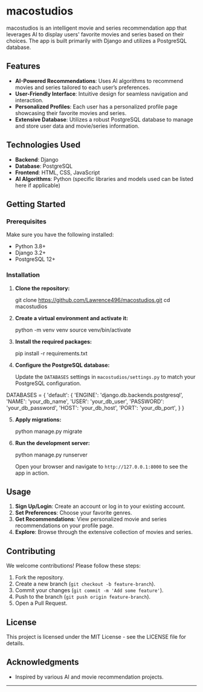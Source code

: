 # macostudios

macostudios is an intelligent movie and series recommendation app that leverages AI to display users' favorite movies and series based on their choices. The app is built primarily with Django and utilizes a PostgreSQL database.

## Features

- **AI-Powered Recommendations**: Uses AI algorithms to recommend movies and series tailored to each user’s preferences.
- **User-Friendly Interface**: Intuitive design for seamless navigation and interaction.
- **Personalized Profiles**: Each user has a personalized profile page showcasing their favorite movies and series.
- **Extensive Database**: Utilizes a robust PostgreSQL database to manage and store user data and movie/series information.

## Technologies Used

- **Backend**: Django
- **Database**: PostgreSQL
- **Frontend**: HTML, CSS, JavaScript
- **AI Algorithms**: Python (specific libraries and models used can be listed here if applicable)

## Getting Started

### Prerequisites

Make sure you have the following installed:

- Python 3.8+
- Django 3.2+
- PostgreSQL 12+

### Installation

1. **Clone the repository:**

    git clone https://github.com/Lawrence496/macostudios.git
    cd macostudios

2. **Create a virtual environment and activate it:**

    python -m venv venv
    source venv/bin/activate

3. **Install the required packages:**

    pip install -r requirements.txt

4. **Configure the PostgreSQL database:**

   Update the `DATABASES` settings in `macostudios/settings.py` to match your PostgreSQL configuration.

  DATABASES = {
      'default': {
          'ENGINE': 'django.db.backends.postgresql',
          'NAME': 'your_db_name',
          'USER': 'your_db_user',
          'PASSWORD': 'your_db_password',
          'HOST': 'your_db_host',
          'PORT': 'your_db_port',
      }
  }

5. **Apply migrations:**

    python manage.py migrate

6. **Run the development server:**

    python manage.py runserver


    Open your browser and navigate to `http://127.0.0.1:8000` to see the app in action.

## Usage

1. **Sign Up/Login**: Create an account or log in to your existing account.
2. **Set Preferences**: Choose your favorite genres.
3. **Get Recommendations**: View personalized movie and series recommendations on your profile page.
4. **Explore**: Browse through the extensive collection of movies and series.

## Contributing

We welcome contributions! Please follow these steps:

1. Fork the repository.
2. Create a new branch (`git checkout -b feature-branch`).
3. Commit your changes (`git commit -m 'Add some feature'`).
4. Push to the branch (`git push origin feature-branch`).
5. Open a Pull Request.

## License

This project is licensed under the MIT License - see the LICENSE file for details.

## Acknowledgments

- Inspired by various AI and movie recommendation projects.

---
